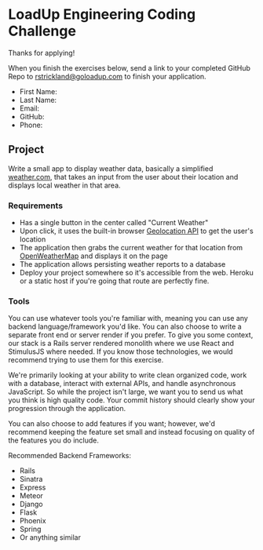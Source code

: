 # LoadUp Engineering Coding Challenge

Thanks for applying!

When you finish the exercises below, send a link to your completed GitHub Repo to rstrickland@goloadup.com to finish your application.

 * First Name:
 * Last Name:
 * Email:
 * GitHub:
 * Phone:

## Project

Write a small app to display weather data, basically a simplified [weather.com](https://www.weather.com), that takes an input from the user about their location and displays local weather in that area.

### Requirements

* Has a single button in the center called "Current Weather"
* Upon click, it uses the built-in browser [Geolocation API](https://developer.mozilla.org/en-US/docs/Web/API/Geolocation_API) to get the user's location
* The application then grabs the current weather for that location from [OpenWeatherMap](https://openweathermap.org/current) and displays it on the page
* The application allows persisting weather reports to a database
* Deploy your project somewhere so it's accessible from the web. Heroku or a static host if you're going that route are perfectly fine.

### Tools

You can use whatever tools you're familiar with, meaning you can use any backend language/framework you'd like. You can also choose to write a separate front end or server render if you prefer. To give you some context, our stack is a Rails server rendered monolith where we use React and StimulusJS where needed. If you know those technologies, we would recommend trying to use them for this exercise.

We're primarily looking at your ability to write clean organized code, work with a database, interact with external APIs, and handle asynchronous JavaScript. So while the project isn't large, we want you to send us what you think is high quality code. Your commit history should clearly show your progression through the application.

You can also choose to add features if you want; however, we'd recommend keeping the feature set small and instead focusing on quality of the features you do include.

Recommended Backend Frameworks:
  - Rails
  - Sinatra
  - Express
  - Meteor
  - Django
  - Flask
  - Phoenix
  - Spring
  - Or anything similar
